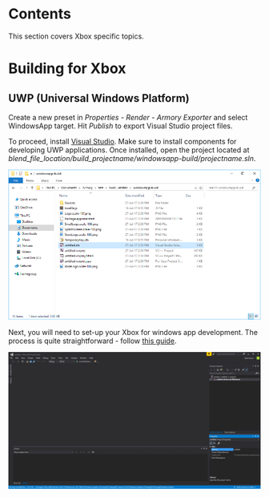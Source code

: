 # Contents

This section covers Xbox specific topics.

# Building for Xbox

## UWP (Universal Windows Platform)

Create a new preset in *Properties - Render - Armory Exporter* and select WindowsApp target. Hit *Publish* to export Visual Studio project files.

To proceed, install [Visual Studio](https://www.visualstudio.com/vs/community/). Make sure to install components for developing UWP applications. Once installed, open the project located at *blend_file_location/build_projectname/windowsapp-build/projectname.sln*.

![](/platforms/img/xbox/1.png)

Next, you will need to set-up your Xbox for windows app development. The process is quite straightforward - follow [this guide](https://docs.microsoft.com/en-us/windows/uwp/xbox-apps/getting-started). 

![](/platforms/img/xbox/2.png)
